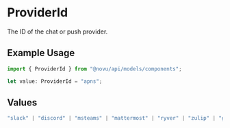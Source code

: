 # ProviderId

The ID of the chat or push provider.

## Example Usage

```typescript
import { ProviderId } from "@novu/api/models/components";

let value: ProviderId = "apns";
```

## Values

```typescript
"slack" | "discord" | "msteams" | "mattermost" | "ryver" | "zulip" | "grafana-on-call" | "getstream" | "rocket-chat" | "whatsapp-business" | "fcm" | "apns" | "expo" | "one-signal" | "pushpad" | "push-webhook" | "pusher-beams"
```